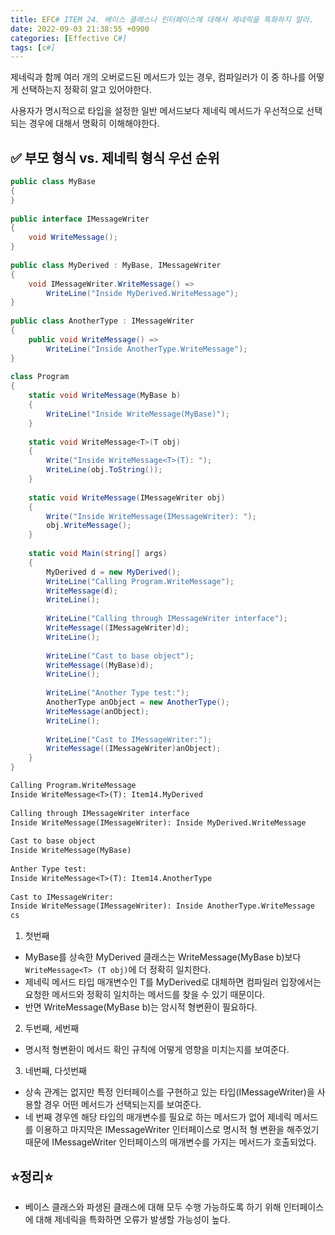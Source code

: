 ```yaml
---
title: EFC# ITEM 24. 베이스 클래스나 인터페이스에 대해서 제네릭을 특화하지 말라.
date: 2022-09-03 21:38:55 +0900
categories: [Effective C#]
tags: [c#]
---
```


제네릭과 함께 여러 개의 오버로드된 메서드가 있는 경우, 컴파일러가 이 중 하나를 어떻게 선택하는지 정확히 알고 있어야한다. 

사용자가 명시적으로 타입을 설정한 일반 메서드보다 제네릭 메서드가 우선적으로 선택되는 경우에 대해서 명확히 이해해야한다.

## ✅ 부모 형식 vs. 제네릭 형식 우선 순위
```csharp
public class MyBase
{
}
 
public interface IMessageWriter
{
    void WriteMessage();
}
 
public class MyDerived : MyBase, IMessageWriter
{
    void IMessageWriter.WriteMessage() =>
        WriteLine("Inside MyDerived.WriteMessage");
}
 
public class AnotherType : IMessageWriter
{
    public void WriteMessage() =>
        WriteLine("Inside AnotherType.WriteMessage");
}
 
class Program
{
    static void WriteMessage(MyBase b)
    {
        WriteLine("Inside WriteMessage(MyBase)");
    }
 
    static void WriteMessage<T>(T obj)
    {
        Write("Inside WriteMessage<T>(T): ");
        WriteLine(obj.ToString());
    }
 
    static void WriteMessage(IMessageWriter obj)
    {
        Write("Inside WriteMessage(IMessageWriter): ");
        obj.WriteMessage();
    }
 
    static void Main(string[] args)
    {
        MyDerived d = new MyDerived();
        WriteLine("Calling Program.WriteMessage");
        WriteMessage(d);
        WriteLine();
 
        WriteLine("Calling through IMessageWriter interface");
        WriteMessage((IMessageWriter)d);
        WriteLine();
 
        WriteLine("Cast to base object");
        WriteMessage((MyBase)d);
        WriteLine();
 
        WriteLine("Another Type test:");
        AnotherType anObject = new AnotherType();
        WriteMessage(anObject);
        WriteLine();
 
        WriteLine("Cast to IMessageWriter:");
        WriteMessage((IMessageWriter)anObject);
    }
}
```

```txt
Calling Program.WriteMessage
Inside WriteMessage<T>(T): Item14.MyDerived
 
Calling through IMessageWriter interface
Inside WriteMessage(IMessageWriter): Inside MyDerived.WriteMessage
 
Cast to base object
Inside WriteMessage(MyBase)
 
Anther Type test:
Inside WriteMessage<T>(T): Item14.AnotherType
 
Cast to IMessageWriter:
Inside WriteMessage(IMessageWriter): Inside AnotherType.WriteMessage
cs
```
1. 첫번째
  - MyBase를 상속한 MyDerived 클래스는 WriteMessage(MyBase b)보다 `WriteMessage<T> (T obj)`에 더 정확히 일치한다.
  - 제네릭 메서드 타입 매개변수인 T를 MyDerived로 대체하면 컴파일러 입장에서는 요청한 메서드와 정확히 일치하는 메서드를 찾을 수 있기 때문이다.
  - 반면 WriteMessage(MyBase b)는 암시적 형변환이 필요하다.

2. 두번째, 세번째
  - 명시적 형변환이 메서드 확인 규칙에 어떻게 영향을 미치는지를 보여준다. 

3. 네번째, 다섯번째
  - 상속 관계는 없지만 특정 인터페이스를 구현하고 있는 타입(IMessageWriter)을 사용할 경우 어떤 메서드가 선택되는지를 보여준다. 
  - 네 번째 경우엔 해당 타입의 매개변수를 필요로 하는 메서드가 없어 제네릭 메서드를 이용하고 마지막은 IMessageWriter 인터페이스로 명시적 형 변환을 해주었기 때문에 IMessageWriter 인터페이스의 매개변수를 가지는 메서드가 호출되었다.


## ⭐정리⭐
- 베이스 클래스와 파생된 클래스에 대해 모두 수행 가능하도록 하기 위해 인터페이스에 대해 제네릭을 특화하면 오류가 발생할 가능성이 높다.
